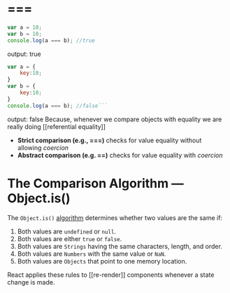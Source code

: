 # ===
```js
var a = 10;
var b = 10;
console.log(a === b); //true
```
output: true


```js
var a = {
	key:10;
}
var b = { 
	key:10;
}
console.log(a === b); //false```

```
output: false
	Because, whenever we compare objects with equality we are really doing [[referential equality]]


- **Strict comparison (e.g., ===)** checks for value equality without allowing _coercion_
- **Abstract comparison (e.g. ==)** checks for value equality with _coercion_ 

# The Comparison Algorithm — Object.is()

The `Object.is()` [algorithm](https://developer.mozilla.org/en-US/docs/Web/JavaScript/Reference/Global_Objects/Object/is#description) determines whether two values are the same if:

1. Both values are `undefined` or `null`.
2. Both values are either `true` or `false`.
3. Both values are `Strings` having the same characters, length, and order.
4. Both values are `Numbers` with the same value or `NaN`.
5. Both values are `Objects` that point to one memory location.

React applies these rules to [[re-render]] components whenever a state change is made.